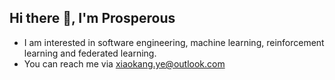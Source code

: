 ## Hi there 👋, I'm Prosperous
-  I am interested in software engineering, machine learning, reinforcement learning and federated learning.
- You can reach me via xiaokang.ye@outlook.com

<!--
**ProsperousYe/ProsperousYe** is a ✨ _special_ ✨ repository because its `README.md` (this file) appears on your GitHub profile.

- 🔭 I’m currently majoring in Computer Science@SWJTU-Leeds Joint School🧐
- 📫 How to reach me: mn20xy@leeds.ac.uk
-->
